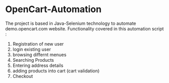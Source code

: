 # OpenCart-Automation
The project is based in Java-Selenium technology to automate demo.opencart.com website.
Functionality covered in this automation script :
1. Registration of new user
2. login existing user
3. browsing differnt menues
4. Searching Products
5. Entering address details
6. adding products into cart (cart validation)
7. Checkout
